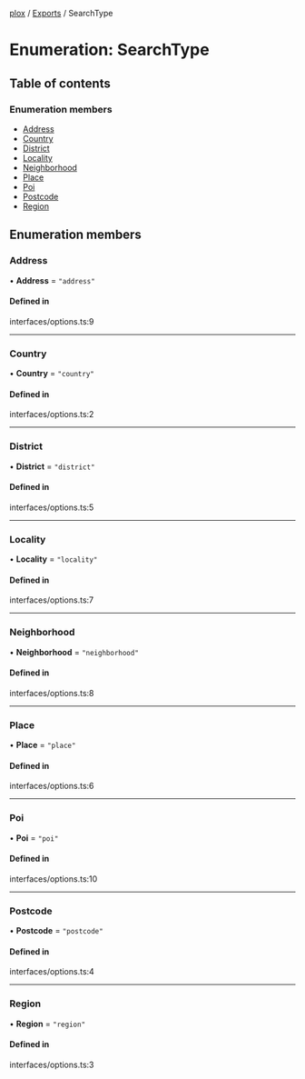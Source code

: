 [plox](../README.md) / [Exports](../modules.md) / SearchType

# Enumeration: SearchType

## Table of contents

### Enumeration members

- [Address](SearchType.md#address)
- [Country](SearchType.md#country)
- [District](SearchType.md#district)
- [Locality](SearchType.md#locality)
- [Neighborhood](SearchType.md#neighborhood)
- [Place](SearchType.md#place)
- [Poi](SearchType.md#poi)
- [Postcode](SearchType.md#postcode)
- [Region](SearchType.md#region)

## Enumeration members

### Address

• **Address** = `"address"`

#### Defined in

interfaces/options.ts:9

___

### Country

• **Country** = `"country"`

#### Defined in

interfaces/options.ts:2

___

### District

• **District** = `"district"`

#### Defined in

interfaces/options.ts:5

___

### Locality

• **Locality** = `"locality"`

#### Defined in

interfaces/options.ts:7

___

### Neighborhood

• **Neighborhood** = `"neighborhood"`

#### Defined in

interfaces/options.ts:8

___

### Place

• **Place** = `"place"`

#### Defined in

interfaces/options.ts:6

___

### Poi

• **Poi** = `"poi"`

#### Defined in

interfaces/options.ts:10

___

### Postcode

• **Postcode** = `"postcode"`

#### Defined in

interfaces/options.ts:4

___

### Region

• **Region** = `"region"`

#### Defined in

interfaces/options.ts:3

